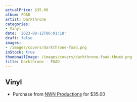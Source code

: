 ```yaml
---
actualPrice: $35.00
album: FOAD
artist: Darkthrone
categories:
- Vinyl
date: '2023-08-12T06:01:18'
draft: false
images:
- /images/covers/darkthrone-foad.png
inStock: true
thumbnailImage: /images/covers/darkthrone-foad-thumb.png
title: Darkthrone - FOAD
---
```


## Vinyl
* Purchase from [NWN Productions](http://shop.nwnprod.com/index.php?route=product/product&path=75&product_id=38181&sort=pd.name&order=ASC) for $35.00
